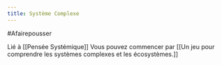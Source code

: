 ```yaml
---
title: Système Complexe
---
```

#Afairepousser 

Lié à [[Pensée Systémique]]
Vous pouvez commencer par [[Un jeu pour comprendre les systèmes complexes et les écosystèmes.]]